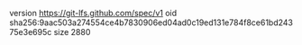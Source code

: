 version https://git-lfs.github.com/spec/v1
oid sha256:9aac503a274554ce4b7830906ed04ad0c19ed131e784f8ce61bd24375e3e695c
size 2880

